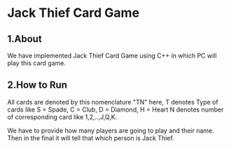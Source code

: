 # Jack Thief Card Game

## 1.About
We have implemented Jack Thief Card Game using C++ in which PC will play this card game.

## 2.How to Run 
All cards are denoted by this nomenclature "TN"
here, T denotes Type of cards like S = Spade, C = Club, D = Diamond, H = Heart
N denotes number of corresponding card like 1,2,..,J,Q,K.

We have to provide how many players are going to play and their name. 
Then in the final it will tell that which person is Jack Thief.
